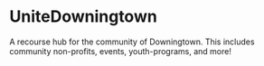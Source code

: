 # UniteDowningtown
A recourse hub for the community of Downingtown. This includes community non-profits, events, youth-programs, and more!
